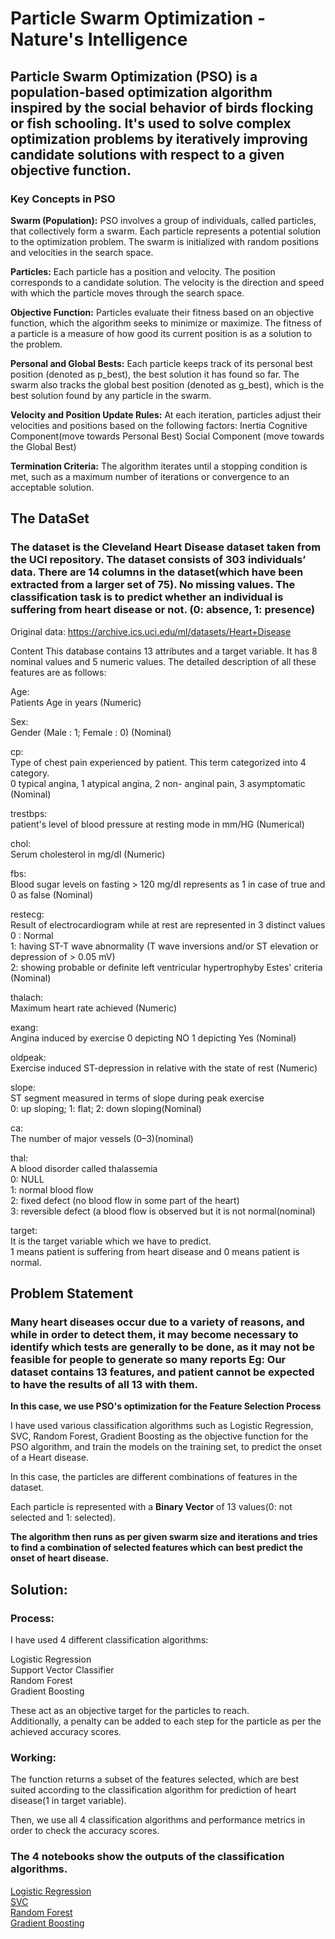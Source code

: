 # Particle Swarm Optimization - Nature's Intelligence

## Particle Swarm Optimization (PSO) is a population-based optimization algorithm inspired by the social behavior of birds flocking or fish schooling. It's used to solve complex optimization problems by iteratively improving candidate solutions with respect to a given objective function.



### Key Concepts in PSO


**Swarm (Population):**
PSO involves a group of individuals, called particles, that collectively form a swarm.
Each particle represents a potential solution to the optimization problem.
The swarm is initialized with random positions and velocities in the search space.

**Particles:**
Each particle has a position and velocity.
The position corresponds to a candidate solution.
The velocity is the direction and speed with which the particle moves through the search space.

**Objective Function:**
Particles evaluate their fitness based on an objective function, which the algorithm seeks to minimize or maximize.
The fitness of a particle is a measure of how good its current position is as a solution to the problem.

**Personal and Global Bests:**
Each particle keeps track of its personal best position (denoted as p_best), the best solution it has found so far.
The swarm also tracks the global best position (denoted as g_best), which is the best solution found by any particle in the swarm.

**Velocity and Position Update Rules:**
At each iteration, particles adjust their velocities and positions based on the following factors:
Inertia
Cognitive Component(move towards Personal Best)
Social Component (move towards the Global Best)

**Termination Criteria:**
The algorithm iterates until a stopping condition is met, such as a maximum number of iterations or convergence to an acceptable solution.


## The DataSet

### The dataset is the Cleveland Heart Disease dataset taken from the UCI repository. The dataset consists of 303 individuals’ data. There are 14 columns in the dataset(which have been extracted from a larger set of 75). No missing values. The classification task is to predict whether an individual is suffering from heart disease or not. (0: absence, 1: presence)

Original data: https://archive.ics.uci.edu/ml/datasets/Heart+Disease

Content
This database contains 13 attributes and a target variable. It has 8 nominal values and 5 numeric values. The detailed description of all these features are as follows:

Age:\
Patients Age in years (Numeric)

Sex:\
Gender (Male : 1; Female : 0) (Nominal) 

cp:\
Type of chest pain experienced by patient. This term categorized into 4 category.\
0 typical angina, 1 atypical angina, 2 non- anginal pain, 3 asymptomatic (Nominal)

trestbps:\
patient's level of blood pressure at resting mode in mm/HG (Numerical)

chol:\
Serum cholesterol in mg/dl (Numeric)

fbs:\
Blood sugar levels on fasting > 120 mg/dl represents as 1 in case of true and 0 as false (Nominal)

restecg:\
Result of electrocardiogram while at rest are represented in 3 distinct values\
0 : Normal\
1: having ST-T wave abnormality (T wave inversions and/or ST elevation or depression of >
0.05 mV) \
2: showing probable or definite left ventricular hypertrophyby Estes' criteria (Nominal)

thalach:\
Maximum heart rate achieved (Numeric)

exang:\
Angina induced by exercise 0 depicting NO 1 depicting Yes (Nominal)

oldpeak:\
Exercise induced ST-depression in relative with the state of rest (Numeric)

slope:\
ST segment measured in terms of slope during peak exercise\
0: up sloping; 1: flat; 2: down sloping(Nominal)

ca:\
The number of major vessels (0–3)(nominal)

thal:\
A blood disorder called thalassemia\
0: NULL\
1: normal blood flow\
2: fixed defect (no blood flow in some part of the heart)\
3: reversible defect (a blood flow is observed but it is not normal(nominal)

target:\
It is the target variable which we have to predict.\
1 means patient is suffering from heart disease and 0 means patient is normal.

## Problem Statement

### Many heart diseases occur due to a variety of reasons, and while in order to detect them, it may become necessary to identify which tests are generally to be done, as it may not be feasible for people to generate so many reports Eg: Our dataset contains 13 features, and patient cannot be expected to have the results of all 13 with them.

**In this case, we use PSO's optimization for the Feature Selection Process**

I have used various classification algorithms such as Logistic Regression, SVC, Random Forest, Gradient Boosting as the objective function for the PSO algorithm, and train the models on the training set, to predict the onset of a Heart disease.

In this case, the particles are different combinations of features in the dataset.

Each particle is represented with a **Binary Vector** of 13 values(0: not selected and 1: selected).

**The algorithm then runs as per given swarm size and iterations and tries to find a combination of selected features which can best predict the onset of heart disease.**

## Solution:

### Process:
I have used 4 different classification algorithms:

Logistic Regression\
Support Vector Classifier\
Random Forest\
Gradient Boosting

These act as an objective target for the particles to reach.\
Additionally, a penalty can be added to each step for the particle as per the achieved accuracy scores.

### Working:

The function returns a subset of the features selected, which are best suited according to the classification algorithm for prediction of heart disease(1 in target variable).

Then, we use all 4 classification algorithms and performance metrics in order to check the accuracy scores.


### The 4 notebooks show the outputs of the classification algorithms.

[Logistic Regression](https://www.kaggle.com/code/jenilkumbhani/pso-lr)\
[SVC](https://www.kaggle.com/code/jenilkumbhani/pso-svc)\
[Random Forest](https://www.kaggle.com/code/jenilkumbhani/pso-rf)\
[Gradient Boosting](https://www.kaggle.com/code/jenilkumbhani/pso-gb)
